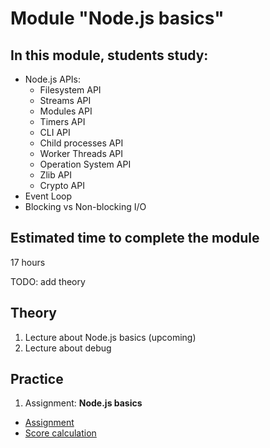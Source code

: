 # Module "Node.js basics"

## In this module, students study:

- Node.js APIs:
  - Filesystem API
  - Streams API
  - Modules API
  - Timers API
  - CLI API
  - Child processes API
  - Worker Threads API
  - Operation System API
  - Zlib API
  - Crypto API
- Event Loop
- Blocking vs Non-blocking I/O

## Estimated time to complete the module
17 hours

TODO: add theory
## Theory 
1. Lecture about Node.js basics (upcoming)
2. Lecture about debug

## Practice
1. Assignment: **Node.js basics**
  - [Assignment](https://github.com/AlreadyBored/nodejs-assignments/blob/main/assignments/nodejs-basics/assignment.md)
  - [Score calculation](https://github.com/AlreadyBored/nodejs-assignments/blob/main/assignments/nodejs-basics/score.md)